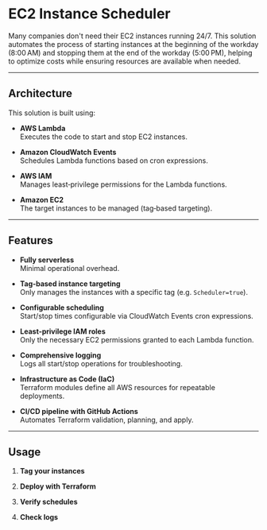 # EC2 Instance Scheduler

Many companies don't need their EC2 instances running 24/7. This solution automates the process of starting instances at the beginning of the workday (8:00 AM) and stopping them at the end of the workday (5:00 PM), helping to optimize costs while ensuring resources are available when needed.

---

## Architecture

This solution is built using:

- **AWS Lambda**  
  Executes the code to start and stop EC2 instances.

- **Amazon CloudWatch Events**  
  Schedules Lambda functions based on cron expressions.

- **AWS IAM**  
  Manages least‑privilege permissions for the Lambda functions.

- **Amazon EC2**  
  The target instances to be managed (tag‑based targeting).

---

## Features

- **Fully serverless**  
  Minimal operational overhead.

- **Tag‑based instance targeting**  
  Only manages the instances with a specific tag (e.g. `Scheduler=true`).

- **Configurable scheduling**  
  Start/stop times configurable via CloudWatch Events cron expressions.

- **Least‑privilege IAM roles**  
  Only the necessary EC2 permissions granted to each Lambda function.

- **Comprehensive logging**  
  Logs all start/stop operations for troubleshooting.

- **Infrastructure as Code (IaC)**  
  Terraform modules define all AWS resources for repeatable deployments.

- **CI/CD pipeline with GitHub Actions**  
  Automates Terraform validation, planning, and apply.

---

## Usage

1. **Tag your instances**  
   

2. **Deploy with Terraform**
   
  
3. **Verify schedules**
  

4. **Check logs**
    
